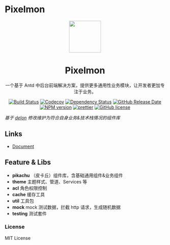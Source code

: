 # Pixelmon

<p align="center">
  <a href="https://1ziton.github.io/pixelmon">
    <img width="100" src="https://1ziton.github.io/pixelmon/assets/img/logo.png">
  </a>
</p>

<h1 align="center">
Pixelmon
</h1>

<div align="center">

一个基于 Antd 中后台前端解决方案，提供更多通用性业务模块，让开发者更加专注于业务。

[![Build Status](https://img.shields.io/travis/1ziton/pixelmon/master.svg?style=flat-square)](https://travis-ci.org/1ziton/pixelmon)
[![Codecov](https://img.shields.io/codecov/c/github/1ziton/pixelmon.svg?style=flat-square)](https://codecov.io/gh/1ziton/pixelmon)
[![Dependency Status](https://david-dm.org/1ziton/pixelmon/status.svg?style=flat-square)](https://david-dm.org/1ziton/pixelmon)
[![GitHub Release Date](https://img.shields.io/github/release-date/1ziton/pixelmon.svg?style=flat-square)](https://github.com/1ziton/pixelmon/releases)
[![NPM version](https://img.shields.io/npm/v/@pixelmon/pikachu.svg?style=flat-square)](https://www.npmjs.com/package/@pixelmon/pikachu)
[![prettier](https://img.shields.io/badge/code_style-prettier-ff69b4.svg?style=flat-square)](https://prettier.io/)
[![GitHub license](https://img.shields.io/github/license/mashape/apistatus.svg?style=flat-square)](https://github.com/1ziton/pixelmon/blob/master/LICENSE)

</div>

_基于 [delon](https://github.com/ng-alain/delon) 修改维护为符合自身业务&技术栈情况的组件库_

## Links

- [Document](http://1ziton.github.io/pixelmon)

## Feature & Libs

- **pikachu** （皮卡丘）组件库，含基础通用组件&业务组件
- **theme** 主题样式、管道、Services 等
- **acl** 角色权限控制
- **cache** 缓存工具
- **util** 工具包
- **mock** mock 测试数据，拦截 http 请求，生成随机数据
- **testing** 测试套件

### License

MIT License
